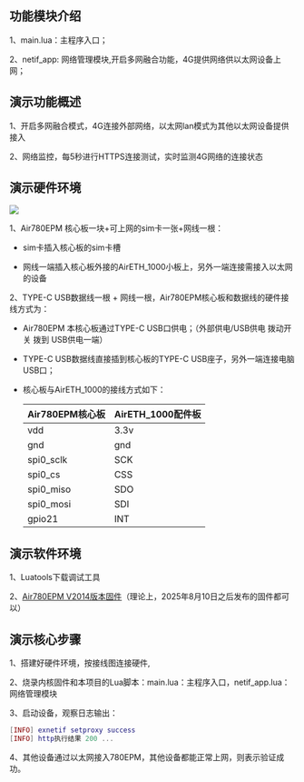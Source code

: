 ## 功能模块介绍

1、main.lua：主程序入口；

2、netif_app: 网络管理模块,开启多网融合功能，4G提供网络供以太网设备上网；

## 演示功能概述

1、开启多网融合模式，4G连接外部网络，以太网lan模式为其他以太网设备提供接入

2、​网络监控​，每5秒进行HTTPS连接测试，实时监测4G网络的连接状态

## 演示硬件环境

![](https://docs.openLuat.com/cdn/image/780EPM_AirETH1000.jpg)

1、Air780EPM 核心板一块+可上网的sim卡一张+网线一根：

- sim卡插入核心板的sim卡槽

- 网线一端插入核心板外接的AirETH_1000小板上，另外一端连接需接入以太网的设备

2、TYPE-C USB数据线一根 + 网线一根，Air780EPM核心板和数据线的硬件接线方式为：

- Air780EPM 本核心板通过TYPE-C USB口供电；（外部供电/USB供电 拨动开关 拨到 USB供电一端）

- TYPE-C USB数据线直接插到核心板的TYPE-C USB座子，另外一端连接电脑USB口；

- 核心板与AirETH_1000的接线方式如下：
  
  | Air780EPM核心板 | AirETH_1000配件板 |
  | ------------ | -------------- |
  | vdd          | 3.3v           |
  | gnd          | gnd            |
  | spi0_sclk    | SCK            |
  | spi0_cs      | CSS            |
  | spi0_miso    | SDO            |
  | spi0_mosi    | SDI            |
  | gpio21       | INT            |

## 演示软件环境

1、Luatools下载调试工具

2、[Air780EPM V2014版本固件](https://docs.openluat.com/air780epm/luatos/firmware/version/)（理论上，2025年8月10日之后发布的固件都可以）

## 演示核心步骤

1、搭建好硬件环境，按接线图连接硬件,

2、烧录内核固件和本项目的Lua脚本：main.lua：主程序入口，netif_app.lua：网络管理模块

3、启动设备，观察日志输出：

```lua
[INFO] exnetif setproxy success
[INFO] http执行结果 200 ... 
```

4、其他设备通过以太网接入780EPM，其他设备都能正常上网，则表示验证成功。

